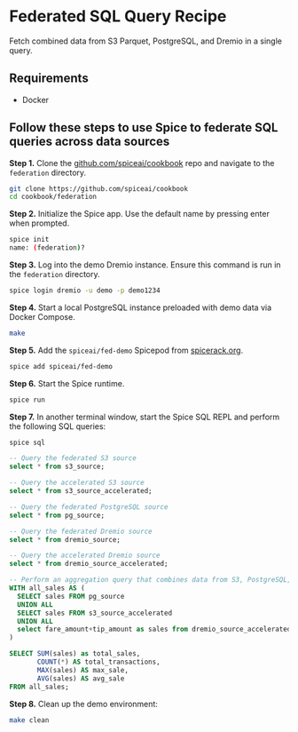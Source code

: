 # Federated SQL Query Recipe

Fetch combined data from S3 Parquet, PostgreSQL, and Dremio in a single query.

## Requirements

- Docker

## Follow these steps to use Spice to federate SQL queries across data sources

**Step 1.** Clone the [github.com/spiceai/cookbook](https://github.com/spiceai/cookbook) repo and navigate to the `federation` directory.

```bash
git clone https://github.com/spiceai/cookbook
cd cookbook/federation
```

**Step 2.** Initialize the Spice app. Use the default name by pressing enter when prompted.

```bash
spice init
name: (federation)?
```

**Step 3.** Log into the demo Dremio instance. Ensure this command is run in the `federation` directory.

```bash
spice login dremio -u demo -p demo1234
```

**Step 4.** Start a local PostgreSQL instance preloaded with demo data via Docker Compose.

```bash
make
```

**Step 5.** Add the `spiceai/fed-demo` Spicepod from [spicerack.org](https://spicerack.org).

```bash
spice add spiceai/fed-demo
```

**Step 6.** Start the Spice runtime.

```bash
spice run
```

**Step 7.** In another terminal window, start the Spice SQL REPL and perform the following SQL queries:

```bash
spice sql
```

```sql
-- Query the federated S3 source
select * from s3_source;

-- Query the accelerated S3 source
select * from s3_source_accelerated;

-- Query the federated PostgreSQL source
select * from pg_source;

-- Query the federated Dremio source
select * from dremio_source;

-- Query the accelerated Dremio source
select * from dremio_source_accelerated;

-- Perform an aggregation query that combines data from S3, PostgreSQL, and Dremio
WITH all_sales AS (
  SELECT sales FROM pg_source
  UNION ALL
  SELECT sales FROM s3_source_accelerated
  UNION ALL
  select fare_amount+tip_amount as sales from dremio_source_accelerated
)

SELECT SUM(sales) as total_sales,
       COUNT(*) AS total_transactions,
       MAX(sales) AS max_sale,
       AVG(sales) AS avg_sale
FROM all_sales;
```

**Step 8.** Clean up the demo environment:

```bash
make clean
```
